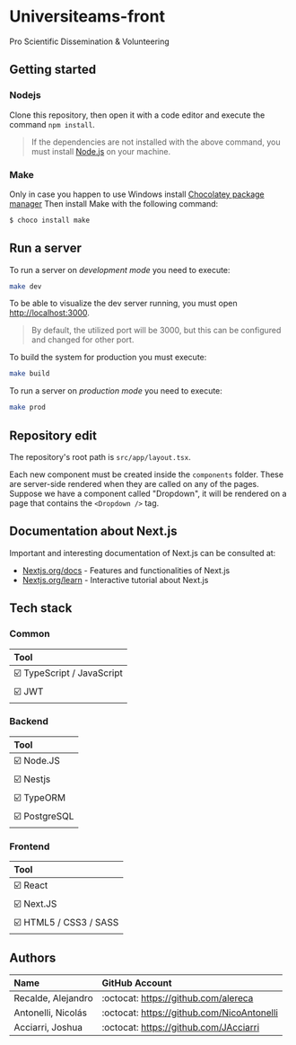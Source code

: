 # Universiteams-front
Pro Scientific Dissemination &amp; Volunteering

## Getting started

### Nodejs

Clone this repository, then open it with a code editor and execute the command `npm install`.

> If the dependencies are not installed with the above command, you must install [Node.js](https://nodejs.org/es/) on your machine.

### Make

Only in case you happen to use Windows install [Chocolatey package manager](https://chocolatey.org/install)
Then install Make with the following command:

```bash
$ choco install make
```

## Run a server

To run a server on _development mode_ you need to execute:

```bash
make dev
```

To be able to visualize the dev server running, you must open [http://localhost:3000](http://localhost:3000/).

> By default, the utilized port will be 3000, but this can be configured and changed for other port.

To build the system for production you must execute:

```bash
make build
```

To run a server on _production mode_ you need to execute:

```bash
make prod
```

## Repository edit

The repository's root path is `src/app/layout.tsx`.

Each new component must be created inside the `components` folder. These are server-side rendered when they are called on any of the pages. Suppose we have a component called "Dropdown", it will be rendered on a page that contains the `<Dropdown />` tag.

## Documentation about Next.js

Important and interesting documentation of Next.js can be consulted at:

-   [Nextjs.org/docs](https://nextjs.org/docs) - Features and functionalities of Next.js
-   [Nextjs.org/learn](https://nextjs.org/learn) - Interactive tutorial about Next.js

## Tech stack
### Common
|Tool|
|:-|
|:ballot_box_with_check: TypeScript / JavaScript |
|:ballot_box_with_check: JWT|

### Backend
|Tool|
|:-|
|:ballot_box_with_check: Node.JS|
|:ballot_box_with_check: Nestjs|
|:ballot_box_with_check: TypeORM|
|:ballot_box_with_check: PostgreSQL|

### Frontend
|Tool|
|:-|
|:ballot_box_with_check: React|
|:ballot_box_with_check: Next.JS|
|:ballot_box_with_check: HTML5 / CSS3 / SASS|

## Authors
|Name|GitHub Account|
|:-|:-|
|Recalde, Alejandro|:octocat: https://github.com/alereca|
|Antonelli, Nicolás|:octocat: https://github.com/NicoAntonelli|
|Acciarri, Joshua|:octocat: https://github.com/JAcciarri|
